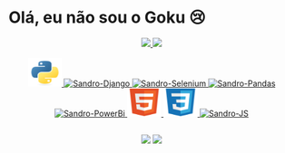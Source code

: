 <h1>Olá, eu não sou o Goku 😢</h1>

<div align="center">
  <a href="https://github.com/sandromzljr">
  <img height="180em" src="https://github-readme-stats.vercel.app/api?username=sandromzljr&show_icons=true&theme=dracula&include_all_commits=true&count_private=true"/>
  <img height="180em" src="https://github-readme-stats.vercel.app/api/top-langs/?username=sandromzljr&layout=compact&langs_count=7&theme=dracula"/>
</div>
  
<div align = "center" style="display: inline_block"><br>
  <img alt="Sandro-Python" height="50" width="60" src="https://raw.githubusercontent.com/devicons/devicon/master/icons/python/python-original.svg">
  <img alt="Sandro-Django" height="50" width="60" src="https://cdn.jsdelivr.net/gh/devicons/devicon/icons/django/django-line.svg">
  <img alt="Sandro-Selenium" height="50" width="50" src="https://avatars.githubusercontent.com/u/983927?s=200&v=4">
  <img alt="Sandro-Pandas" height="50" width="60" src="https://cdn.jsdelivr.net/gh/devicons/devicon/icons/pandas/pandas-original.svg">
  <img alt="Sandro-PowerBi" height="50" width="60" src="https://github.com/microsoft/PowerBI-Icons/blob/main/SVG/PowerBI.svg">
  <img alt="Sandro-HTML" height="50" width="60" src="https://raw.githubusercontent.com/devicons/devicon/master/icons/html5/html5-original.svg">
  <img alt="Sandro-CSS" height="50" width="60" src="https://raw.githubusercontent.com/devicons/devicon/master/icons/css3/css3-original.svg">
  <img alt="Sandro-JS" height="50" width="60" src="https://cdn.jsdelivr.net/gh/devicons/devicon/icons/javascript/javascript-original.svg" />
</div>
  
  ##
  
<div align="center"> 
  <a href="https://www.linkedin.com/in/sandromzl-junior/" target="_blank"><img src="https://img.shields.io/badge/-LinkedIn-%230077B5?style=for-the-badge&logo=linkedin&logoColor=white" target="_blank"></a> 
  <a href="https://www.instagram.com/smazzolla/" target="_blank"><img src="https://img.shields.io/badge/-Instagram-%23E4405F?style=for-the-badge&logo=instagram&logoColor=white" target="_blank"></a>
</div>
